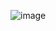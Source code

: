 ![image](https://github.com/MRizkiMaulana/Kalkulator-Tanah-Umum/assets/100768439/e6142856-9b5d-4bc9-a8c5-0621cb15f66c)


